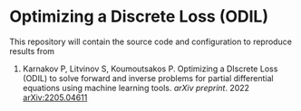# Optimizing a Discrete Loss (ODIL)

This repository will contain the source code and configuration
to reproduce results from

1. Karnakov P, Litvinov S, Koumoutsakos P. Optimizing a DIscrete Loss
   (ODIL) to solve forward and inverse problems for partial
   differential equations using machine learning tools. _arXiv
   preprint_. 2022
   [arXiv:2205.04611](https://doi.org/10.48550/arXiv.2205.04611)
